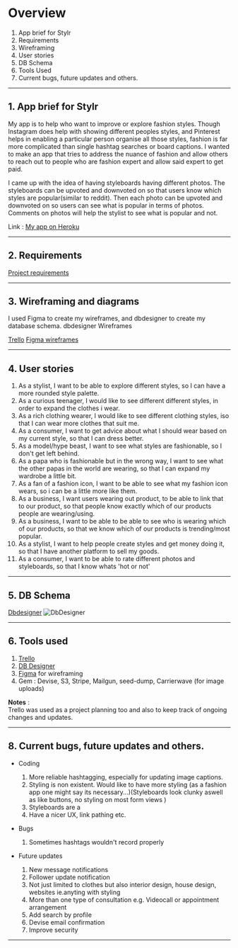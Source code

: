 # Overview
1. App brief for Stylr
2. Requirements
3. Wireframing
4. User stories
5. DB Schema
6. Tools Used
7. Current bugs, future updates and others.

---
## 1. App brief for Stylr
My app is to help who want to improve or explore fashion styles. Though Instagram does help with showing different peoples styles, and Pinterest helps in enabling a particular person organise all those styles, fashion is far more complicated than single hashtag searches or board captions. I wanted to make an app that tries to address the nuance of fashion and allow others to reach out to people who are fashion expert and allow said expert to get paid.

I came up with the idea of having styleboards having different photos. The styleboards can be upvoted and downvoted on so that users know which styles are popular(similar to reddit). Then each photo can be upvoted and downvoted on so users can see what is popular in terms of photos. Comments on photos will help the stylist to see what is popular and not.

Link : [My app on Heroku](stylr-app.herokuapp.com)

---
## 2. Requirements

[Project requirements](https://s3-ap-southeast-2.amazonaws.com/stylrphotos/Photos/rails-checklist+(1).png)

---
## 3. Wireframing and diagrams
I used Figma to create my wireframes, and dbdesigner to create my database schema.
dbdesigner Wireframes

[Trello](https://trello.com/b/435wq8id/stylr)
[Figma wireframes](https://trello.com/b/435wq8id/stylr)

---

## 4. User stories

1. As a stylist, I want to be able to explore different styles, so I can have a more rounded style palette.
2. As a curious teenager, I would like to see different different styles, in order to expand the clothes i wear.
3. As a rich clothing wearer, I would like to see different clothing styles, iso that I can wear more clothes that suit me.
4. As a consumer, I want to get advice about what I should wear based on my current style, so that I can dress better.
5. As a model/hype beast, I want to see what styles are fashionable, so I don't get left behind.
6. As a papa who is fashionable but in the wrong way, I want to see what the other papas in the world are wearing, so that I can expand my wardrobe a little bit.
7. As a fan of a fashion icon, I want to be able to see what my fashion icon wears, so i can be a little more like them.
8. As a business, I want users wearing out product, to be able to link that to our product, so that people know exactly which of our products people are wearing/using.
9. As a business, I want to be able to  be able to see who is wearing which of our products, so that we know which of our products is trending/most popular.
10. As a stylist, I want to help people create styles and get money doing it,   so that I have another platform to sell my goods.
11. As a consumer, I want to be able to rate different photos and styleboards, so that I know whats 'hot or not'


---
## 5. DB Schema

[Dbdesigner](https://dbdesigner.net/designer/schema/86858)
![DbDesigner](.docu_imgs/dbschema.png)

---
## 6. Tools used

1. [Trello](https://trello.com/b/435wq8id/stylr)  
2. [DB Designer](https://dbdesigner.net/designer/schema/56751)
3. [Figma](https://www.figma.com/file/QeQpBs4S8GgAKH0XTwbebFwu/Untitled) for wireframing
4. Gem : Devise, S3, Stripe, Mailgun, seed-dump, Carrierwave (for image uploads)

__Notes__ :   
Trello was used as a project planning too and also to keep track of ongoing changes and updates.


---
## 8. Current bugs, future updates and others.

* Coding  
  1. More reliable hashtagging, especially for updating image captions.
  2. Styling is non existent. Would like to have more styling (as a fashion app one might say its necessary...)(Styleboards look clunky aswell as like buttons, no styling on most form views )
  3. Styleboards are a
  4. Have a nicer UX, link pathing etc.

* Bugs  
  1. Sometimes hashtags wouldn't record properly


* Future updates  
  1. New message notifications
  2. Follower update notification
  3. Not just limited to clothes but also interior design, house design, websites ie.anyting with styling
  4. More than one type of consultation e.g. Videocall or appointment arrangement
  5. Add search by profile
  6. Devise email confirmation
  7. Improve security

---
